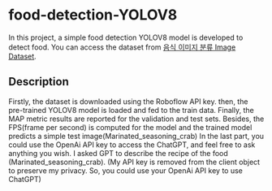 # food-detection-YOLOV8
In this project, a simple food detection YOLOV8 model is developed to detect food. You can access the dataset from [음식 이미지 분류 Image Dataset](https://universe.roboflow.com/calorie-xclip/-970ur/dataset/4).

## Description
Firstly, the dataset is downloaded using the Roboflow API key. then, the pre-trained YOLOV8 model is loaded and fed to the train data. Finally, the MAP metric results are reported for the validation and test sets. Besides, the FPS(frame per second) is computed for the model and the trained model predicts a simple test image(Marinated_seasoning_crab)
In the last part, you could use the OpenAi API key to access the ChatGPT, and feel free to ask anything you wish. I asked GPT to describe the recipe of the food (Marinated_seasoning_crab). (My API key is removed from the client object to preserve my privacy. So, you could use your OpenAi API key to use ChatGPT)
